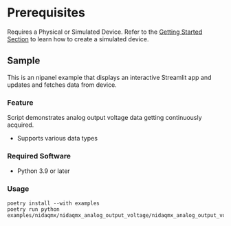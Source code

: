 Prerequisites 
===============
Requires a Physical or Simulated Device. Refer to the [Getting Started Section](https://github.com/ni/nidaqmx-python/blob/master/README.rst) to learn how to create a simulated device. 
## Sample

This is an nipanel example that displays an interactive Streamlit app and updates and fetches data from device.

### Feature

Script demonstrates analog output voltage data getting continuously acquired.
- Supports various data types

### Required Software

- Python 3.9 or later

### Usage

```pwsh
poetry install --with examples
poetry run python examples/nidaqmx/nidaqmx_analog_output_voltage/nidaqmx_analog_output_voltage.py
```